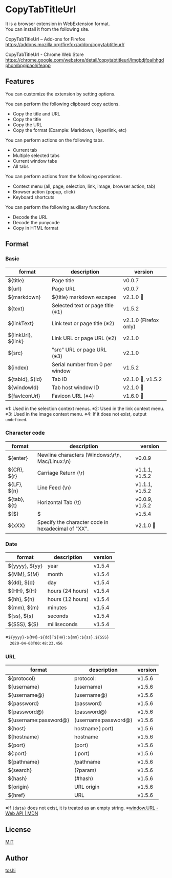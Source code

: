 ﻿CopyTabTitleUrl
===============

It is a browser extension in WebExtension format.  
You can install it from the following site.

CopyTabTitleUrl – Add-ons for Firefox  
https://addons.mozilla.org/firefox/addon/copytabtitleurl/

CopyTabTitleUrl - Chrome Web Store  
https://chrome.google.com/webstore/detail/copytabtitleurl/lmgbdjfoaihhgdphombpgjpaohjfeapp



## Features
You can customize the extension by setting options.

You can perform the following clipboard copy actions.
+ Copy the title and URL
+ Copy the title
+ Copy the URL
+ Copy the format (Example: Markdown, Hyperlink, etc)

You can perform actions on the following tabs.
+ Current tab
+ Multiple selected tabs
+ Current window tabs
+ All tabs

You can perform actions from the following operations.
+ Context menu (all, page, selection, link, image, browser action, tab)
+ Browser action (popup, click)
+ Keyboard shortcuts

You can perform the following auxiliary functions.
+ Decode the URL
+ Decode the punycode
+ Copy in HTML format



## Format
### Basic
format          | description                           | version
---             | ---                                   | ---
${title}        | Page title                            | v0.0.7
${url}          | Page URL                              | v0.0.7
${markdown}     | ${title} markdown escapes             | v2.1.0 🧪
${text}         | Selected text or page title (※1)     | v1.5.2
${linkText}     | Link text or page title (※2)         | v2.1.0 (Firefox only)
${linkUrl}, ${link}     | Link URL or page URL (※2)    | v2.1.0
${src}          | "src" URL or page URL (※3)           | v2.1.0
${index}        | Serial number from 0 per window       | v1.5.2
${tabId}, $(id} | Tab ID                                | v2.1.0 🧪, v1.5.2
${windowId}     | Tab host window ID                    | v2.1.0 🧪
${favIconUrl}   | Favicon URL (※4)                     | v1.6.0 🧪

※1: Used in the selection context menus.
※2: Used in the link context menu.
※3: Used in the image context menu.
※4: If it does not exist, output `undefined`.


### Character code
format          | description                           | version
---             | ---                                   | ---
${enter}        | Newline characters (Windows:\r\n, Mac/Linux:\n)       | v0.0.9
${CR}, ${r}     | Carriage Return (\r)                  | v1.1.1, v1.5.2
${LF}, ${n}     | Line Feed (\n)                        | v1.1.1, v1.5.2
${tab}, ${t}    | Horizontal Tab (\t)                   | v0.0.9, v1.5.2
${$}            | $                                     | v1.5.4
${xXX}          | Specify the character code in hexadecimal of "XX".    | v2.1.0 🧪


### Date
format          | description                           | version
---             | ---                                   | ---
${yyyy}, ${yy}  | year                                  | v1.5.4
${MM}, ${M}     | month                                 | v1.5.4
${dd}, ${d}     | day                                   | v1.5.4
${HH}, ${H}     | hours (24 hours)                      | v1.5.4
${hh}, ${h}     | hours (12 hours)                      | v1.5.4
${mm}, ${m}     | minutes                               | v1.5.4
${ss}, ${s}     | seconds                               | v1.5.4
${SSS}, ${S}    | milliseconds                          | v1.5.4

※`${yyyy}-${MM}-${dd}T${HH}:${mm}:${ss}.${SSS}`  
　`2020-04-03T00:48:23.456`


### URL
format          | description                           | version
---             | ---                                   | ---
${protocol}     | protocol:                             | v1.5.6
${username}     | (username)                            | v1.5.6
${username@}    | (username@)                           | v1.5.6
${password}     | (password)                            | v1.5.6
${password@}    | (password@)                           | v1.5.6
${username:password@} | (username:password@)            | v1.5.6
${host}         | hostname(:port)                       | v1.5.6
${hostname}     | hostname                              | v1.5.6
${port}         | (port)                                | v1.5.6
${:port}        | (:port)                               | v1.5.6
${pathname}     | /pathname                             | v1.5.6
${search}       | (?param)                              | v1.5.6
${hash}         | (#hash)                               | v1.5.6
${origin}       | URL origin                            | v1.5.6
${href}         | URL                                   | v1.5.6

※If `(data)` does not exist, it is treated as an empty string.
※[window.URL - Web API | MDN](https://developer.mozilla.org/docs/Web/API/URL)



## License
[MIT](https://github.com/k08045kk/CopyTabTitleUrl/blob/master/LICENSE)



## Author
[toshi](https://github.com/k08045kk)


